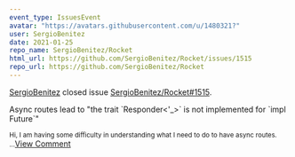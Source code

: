 ```yaml
---
event_type: IssuesEvent
avatar: "https://avatars.githubusercontent.com/u/1480321?"
user: SergioBenitez
date: 2021-01-25
repo_name: SergioBenitez/Rocket
html_url: https://github.com/SergioBenitez/Rocket/issues/1515
repo_url: https://github.com/SergioBenitez/Rocket
---
```


<a href='https://github.com/SergioBenitez' target='_blank'>SergioBenitez</a> closed issue <a href='https://github.com/SergioBenitez/Rocket/issues/1515' target='_blank'>SergioBenitez/Rocket#1515</a>.

<p>Async routes lead to "the trait `Responder<'_>` is not implemented for `impl Future`"</p><small>Hi, I am having some difficulty in understanding what I need to do to have async routes....</small><a href='https://github.com/SergioBenitez/Rocket/issues/1515' target='_blank'>View Comment</a>